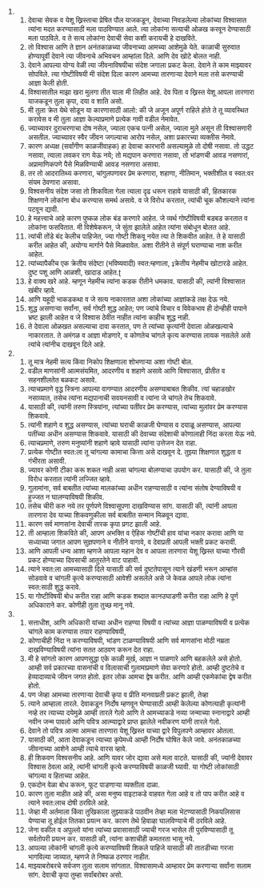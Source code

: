 <ol>
  <li>
    <ol>
      <li>देवाचा सेवक व येशू ख्रिस्ताचा प्रेषित पौल याजकडून, देवाच्या निवडलेल्या लोकांच्या विश्वासात त्यांना मदत करण्यासाठी मला पाठविण्यात आले. त्या लोकांना सत्याची ओळख करवून देण्यासाठी मला पाठविले. व ते सत्य लोकांना देवाची सेवा कशी करायची हे दाखविते.</li>
      <li>तो विश्वास आणि ते ज्ञान अनंतकाळच्या जीवनाच्या आमच्या आशेमुळे येते. काळाची सुरुवात होण्यापूर्वी देवाने त्या जीवनाचे अभिवचन आम्हांला दिले. आणि देव खोटे बोलत नाही.</li>
      <li>देवाने आपल्या योग्य वेळी त्या जीवनाविषयीचा संदेश जगाला प्रकट केला. देवाने ते काम माझ्यावर सोपविले. त्या गोष्टीविषयी मी संदेश दिला कारण आमच्या तारणाऱ्या देवाने मला तसे करण्याची आज्ञा केली होती.</li>
      <li>विश्वासातील माझा खरा मुलगा तीत याला मी लिहीत आहे. देव पिता व ख्रिस्त येशू आपला तारणारा याजकडून तुला कृपा, दया व शाति असो.</li>
      <li>मी तुला क्रेत येथे सोडून या कारणासाठी आलो: की जे अजून अपूर्ण राहिले होते ते तू व्यावस्थित करावेस व मी तुला आज्ञा केल्याप्रमाणे प्रत्येक गावी वडील नेमावेत.</li>
      <li>ज्याच्यावर दुराचरणाचा दोष नसेल, ज्याला एकच पत्नी असेल, ज्याला मुले असून ती विश्वासणारी असतील. ज्याच्यावर स्वैर जीवन जगल्याचा आरोप नसेल, अशा प्रकारच्या व्यक्तीस नेमावे.</li>
      <li>कारण अध्पक्ष (सर्वांगीण काळजीवाहक) हा देवाचा कारभारी असल्यामुळे तो दोषी नसावा. तो उद्धट नसावा, त्याला लवकर राग येऊ नये; तो मद्यपान करणारा नसावा, तो भांडणची आवड नसणारां, अप्रामाणिकपणे पैसे मिळविण्याची आवड नसणारा असावा.</li>
      <li>तर तो आदरातिथ्य करणारा, चांगुलपणावर प्रेम करणारा, शहाणा, नीतिमान, भक्तीशील व स्वत:वर संयम ठेवणारा असावा.</li>
      <li>विश्वसनीय संदेश जसा तो शिकविला गेला त्याला दृढ धरून राहावे यासाठी की, हितकारक शिक्षणाने लोकांना बोध करण्यास समर्थ असावे. व जे विरोध करतात, त्यांची चूक कौशल्याने त्यांना पटवून द्यावी.</li>
      <li>हे महत्त्वाचे आहे कारण पुष्कळ लोक बंड करणारे आहेत. जे व्यर्थ गोष्टीविषयी बडबड करतात व लोकांना फसवितात. मी विशेषेकरून, जे सुंता झालेले आहेत त्यांना संबोधून बोलत आहे.</li>
      <li>त्यांची तोंडे बंद केलीच पाहिजेत, ज्या गोष्टी शिकवू नयेत त्या ते शिकवीत आहेत. ते हे यासाठी करीत आहेत की, अयोग्य मार्गाने पैसे मिळवावेत. अशा रीतीने ते संपूर्ण घराण्याचा नाश करीत आहेत.</li>
      <li>त्यांच्यापैकीच एक क्रेतीय संदेष्टा (भविष्यवादी) स्वत:म्हणाला, ʇक्रेतीय नेहमीच खोटारडे आहेत. दुष्ट पशू आणि आळशी, खादाड आहेत.ʈ</li>
      <li>हे वाक्य खरे आहे. म्हणून नेहमीच त्यांना कडक रीतीने धमकाव. यासाठी की, त्यांनी विश्वासात खंबीर व्हावे.</li>
      <li>आणि यहूदी भाकडकथा व जे सत्य नाकारतात अशा लोकांच्या आज्ञांकडे लक्ष देऊ नये.</li>
      <li>शुद्ध असणाऱ्या सर्वांना, सर्व गोष्टी शुद्ध आहेत; पण ज्यांचे विचार व विवेकभाव ही दोन्हीही पापाने भ्रष्ट झाली आहेत व जे विश्वास ठेवीत नाहीत त्यांना काहीच शुद्ध नाही.</li>
      <li>ते देवाला ओळखत असल्याचा दावा करतात, पण ते त्यांच्या कृत्यांनी देवाला ओळखल्याचे नाकारतात. ते अमंगळ व आज्ञा मोडणारे, व कोणतेच चांगले कृत्य करण्यास लायक नसलेले असे त्यांचे त्यांनीच दाखवून दिले आहे.</li>
    </ol>
  </li>
  <li>
    <ol>
      <li>तू मात्र नेहमी सत्य किंवा निकोप शिक्षणाला शोभणाऱ्या अशा गोष्टी बोल.</li>
      <li>वडील माणसांनी आत्मसंयमित, आदरणीय व शहाणे असावे आणि विश्वासात, प्रीतीत व सहनशीलतेत बळकट असावे.</li>
      <li>त्याचप्रमाणे वृद्ध स्त्रिना आपल्या वागण्यात आदरणीय असण्याबाबत शिकीव. त्यां चहाडखोर नसाव्यात, तसेच त्यांना मद्यपानाची सवयनसावी व त्यांना जे चांगले तेच शिकवावे.</li>
      <li>यासाठी की, त्यांनी तरुण स्त्रियांना, त्यांच्या पतींवर प्रेम करण्यास, त्यांच्या मुलांवर प्रेम करण्यास शिकवावे.</li>
      <li>त्यांनी शहाणे व शुद्ध असण्यास, त्यांच्या घराची काळजी घेण्यास व दयाळू असण्यास, आपल्या पतींच्या अधीन असण्यास शिकवावे. यासाठी की देवाच्या संदेशाची कोणालाही निंदा करता येऊ नये.</li>
      <li>त्याचप्रमाणे, तरुण मनुष्यांनी शहाणे व्हावे यासाठी त्यांना उत्तेजन देत राहा.</li>
      <li>प्रत्येक गोष्टीत स्वत:ला तू चांगल्या कामाचा कित्ता असे दाखवून दे. तुझ्या शिक्षणात शुद्धता व गंभीरता असावी.</li>
      <li>ज्यावर कोणी टीका करू शकत नाही असा चांगल्या बोलण्याचा उपयोग कर. यासाठी की, जे तुला विरोध करतात त्यांनी लज्जित व्हावे.</li>
      <li>गुलामांना, सर्व बाबतीत त्यांच्या मालकांच्या अधीन राहण्यासाठी व त्यांना संतोष देण्याविषयी व हुज्जत न घालण्याविषयी शिकीव.</li>
      <li>तसेच चीरी करु नये तर पूर्णपणे विश्वासूपणा दाखविण्यास सांग. यासाठी की, त्यांनी आपला तारणारा देव याच्या शिकवणुकीला सर्व बाबतीत सन्मान मिळवून द्यावा.</li>
      <li>कारण सर्व माणसांना देवाची तारक कृपा प्रगट झाली आहे.</li>
      <li>ती आम्हाला शिकविते की, आपण अभक्ति व ऐहिक गोष्टींची हाव यांचा नकार करावा आणि या सध्याच्या जगात आपण सुज्ञपणाने व नीतीने वागावे, व देवाप्रती आपली भक्ती प्रकट करावी.</li>
      <li>आणि आपली धन्य आशा म्हणजे आपला महान देव व आपला तारणारा येशू ख्रिस्त याच्या गौरवी प्रकट होण्याच्या दिवसाची आतुरतेने वाट पाहावी.</li>
      <li>त्याने स्वत:ला आमच्यासाठी दिले यासाठी की सर्व दुष्टतेपासून त्याने खंडणी भरून आम्हांस सोडवावे व चांगली कृत्ये करण्यासाठी आवेशी असलेले असे जे केवळ आपले लोक त्यांना स्वत:साठी शुद्ध करावे.</li>
      <li>या गोष्टीविषयी बोध करीत राहा आणि कडक शब्दात कानउघाडणी करीत राहा आणि हे पूर्ण अधिकाराने कर. कोणीही तुला तुच्छ मानू नये.</li>
    </ol>
  </li>
  <li>
    <ol>
      <li>सत्ताधीश, आणि अधिकारी यांच्या अधीन राहण्या विषयी व त्यांच्या आज्ञा पाळण्याविषयी व प्रत्येक चांगले काम करण्यास तयार राहण्याविषयी,</li>
      <li>कोणाचीही निंदा न करण्याविषयी, भांडण टाळण्याविषयी आणि सर्व माणसांना मोठी नम्रता दाखविण्याविषयी त्यांना सतत आठवण करून देत राहा.</li>
      <li>मी हे सांगतो कारण आपणसुद्धा एके काळी मूर्ख, आज्ञा न पाळणारे आणि बहकलेले असे होतो. आम्ही सर्व प्रकारच्या वासनांची व विलासाची गुलामाप्रमाणे सेवा करणारे होतो. आम्ही दुष्टतेचे व हेव्यादाव्याचे जीवन जगत होतो. इतर लोक आमचा द्वेष करीत. आणि आम्ही एकमेकांचा द्वेष करीत होतो.</li>
      <li>पण जेव्हा आमच्या तारणाऱ्या देवाची कृपा व प्रीति मानवाप्रती प्रकट झाली, तेव्हा</li>
      <li>त्याने आम्हाला तारले. देवाकडून निर्दोष म्हणवून घेण्यासाठी आम्ही केलेल्या कोणत्याही कृत्यांनी नव्हे तर त्याच्या दयेमुळे आम्ही तारले गेलो आणि ते आमच्याकडे नव्या जन्माच्या स्नानाद्वारे आम्ही नवीन जन्म पावलो आणि पवित्र आत्म्याद्वारे प्राप्त झालेले नवीकरण यांनी तारले गेलो.</li>
      <li>देवाने तो पवित्र आत्मा आमचा तारणारा येशू ख्रिस्त याच्या द्वारे विपुलपणे आम्हावर ओतला.</li>
      <li>यासाठी की, आता देवाकडून त्याच्या कृपेमध्ये आम्ही निर्दोष घोषित केले जावे. अनंतकाळच्या जीवनाच्या आशेने आम्ही त्याचे वारस व्हावे.</li>
      <li>ही शिकवण विश्वसनीय आहे. आणि यावर जोर द्यावा असे मला वाटते. यासाठी की, ज्यांनी देवावर विश्वास ठेवला आहे, त्यांनी चांगली कृत्ये करण्याविषयी काळजी घ्यावी. या गोष्टी लोकांसाठी चांगल्या व हिताच्या आहेत.</li>
      <li>एकदोन वेळा बोध करून, फूट पाडणाऱ्या व्यक्तीला दाळा.</li>
      <li>कारण तुला माहीत आहे की, असा मनुष्य वाइटाकडे वाहवत गेला आहे व तो पाप करीत आहे व त्याने स्वत:लाच दोषी ठरविले आहे.</li>
      <li>जेव्हा मी अर्तमाला किंवा तुखिकाला तुझ्याकडे पाठवीन तेव्हा मला भेटण्यासाठी निकपलिसास येण्याचा तू होईल तितका प्रयत्न कर. कारण तेथे हिवाऴा घालविण्याचे मी ठरविले आहे.</li>
      <li>जेना वकील व अपुल्लो यांना त्यांच्या प्रवासासाठी ज्याची गरज भासेल ती पुरविण्यासाठी तू सर्वतोपरी प्रयत्न कर. यासाठी की, त्यांना कशाचीही कमतरता भासू नये.</li>
      <li>आपल्या लोकांनी चांगली कृत्ये करण्याविषयी शिकले पाहिजे यासाठी की तातडीच्या गरजा भागविल्या जाव्यात, म्हणजे ते निष्फळ ठरणार नाहीत.</li>
      <li>माझ्याबरोबरचे सर्वजण तुला सलाम सांगतात. विश्वासामध्ये आम्हावर प्रेम करणाऱ्या सर्वांना सलाम सांग. देवाची कृपा तुम्हा सर्वांबरोबर असो.</li>
    </ol>
  </li>
</ol>
